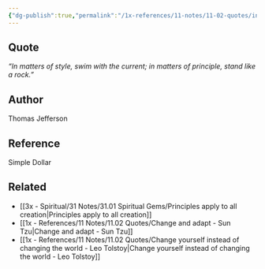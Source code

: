 ```yaml
---
{"dg-publish":true,"permalink":"/1x-references/11-notes/11-02-quotes/in-matters-of-style-swim-with-the-current-in-matters-of-principle-stand-like-a-rock-thomas-jefferson/","title":"In matters of style, swim with the current; in matters of principle, stand like a rock - Thomas Jefferson","dgShowBacklinks":false}
---
```



## Quote
_“In matters of style, swim with the current; in matters of principle, stand like a rock.”_  

## Author
Thomas Jefferson

## Reference
Simple Dollar

## Related
- [[3x - Spiritual/31 Notes/31.01 Spiritual Gems/Principles apply to all creation\|Principles apply to all creation]]
- [[1x - References/11 Notes/11.02 Quotes/Change and adapt - Sun Tzu\|Change and adapt - Sun Tzu]]
- [[1x - References/11 Notes/11.02 Quotes/Change yourself instead of changing the world - Leo Tolstoy\|Change yourself instead of changing the world - Leo Tolstoy]]